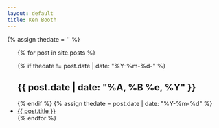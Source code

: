 ```yaml
---
layout: default
title: Ken Booth
---
```


{% assign thedate = '' %}
<ul>
  {% for post in site.posts %}
 
  {% if thedate != post.date | date: "%Y-%m-%d-" %}
        <h2>{{ post.date | date: "%A, %B %e, %Y" }}</h2>
  {% endif %}
  {% assign thedate = post.date | date: "%Y-%m-%d" %}
    <li>
      <a href="{{ post.url }}">{{ post.title }}</a>
    </li>
  {% endfor %}
</ul>


